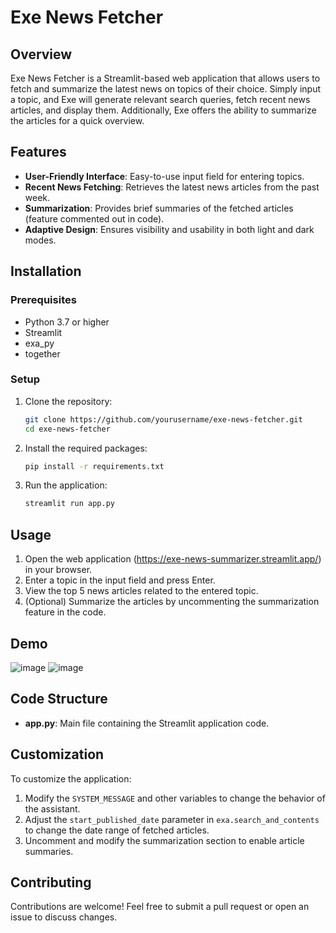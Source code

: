 # Exe News Fetcher

## Overview

Exe News Fetcher is a Streamlit-based web application that allows users to fetch and summarize the latest news on topics of their choice. Simply input a topic, and Exe will generate relevant search queries, fetch recent news articles, and display them. Additionally, Exe offers the ability to summarize the articles for a quick overview.

## Features

- **User-Friendly Interface**: Easy-to-use input field for entering topics.
- **Recent News Fetching**: Retrieves the latest news articles from the past week.
- **Summarization**: Provides brief summaries of the fetched articles (feature commented out in code).
- **Adaptive Design**: Ensures visibility and usability in both light and dark modes.

## Installation

### Prerequisites

- Python 3.7 or higher
- Streamlit
- exa_py
- together

### Setup

1. Clone the repository:
    ```sh
    git clone https://github.com/yourusername/exe-news-fetcher.git
    cd exe-news-fetcher
    ```

2. Install the required packages:
    ```sh
    pip install -r requirements.txt
    ```

3. Run the application:
    ```sh
    streamlit run app.py
    ```

## Usage

1. Open the web application (https://exe-news-summarizer.streamlit.app/) in your browser.
2. Enter a topic in the input field and press Enter.
3. View the top 5 news articles related to the entered topic.
4. (Optional) Summarize the articles by uncommenting the summarization feature in the code.

## Demo
![image](https://github.com/premshah2002/Recent-News-Summarizer/assets/136327292/f111ff71-4b3a-49bc-87da-6f9f1815c8be)
![image](https://github.com/premshah2002/Recent-News-Summarizer/assets/136327292/cec86799-ce68-433a-997f-0db5b9cb8764)


## Code Structure

- **app.py**: Main file containing the Streamlit application code.

## Customization

To customize the application:

1. Modify the `SYSTEM_MESSAGE` and other variables to change the behavior of the assistant.
2. Adjust the `start_published_date` parameter in `exa.search_and_contents` to change the date range of fetched articles.
3. Uncomment and modify the summarization section to enable article summaries.

## Contributing

Contributions are welcome! Feel free to submit a pull request or open an issue to discuss changes.
